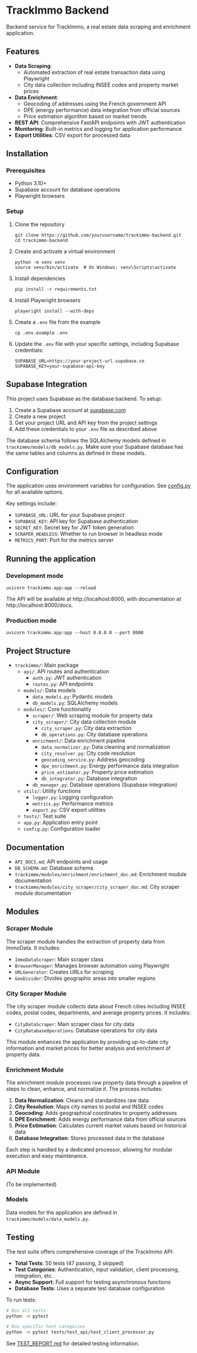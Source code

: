 # TrackImmo Backend

Backend service for TrackImmo, a real estate data scraping and enrichment application.

## Features

- **Data Scraping**:
  - Automated extraction of real estate transaction data using Playwright
  - City data collection including INSEE codes and property market prices
- **Data Enrichment**:
  - Geocoding of addresses using the French government API
  - DPE (energy performance) data integration from official sources
  - Price estimation algorithm based on market trends
- **REST API**: Comprehensive FastAPI endpoints with JWT authentication
- **Monitoring**: Built-in metrics and logging for application performance
- **Export Utilities**: CSV export for processed data

## Installation

### Prerequisites

- Python 3.10+
- Supabase account for database operations
- Playwright browsers

### Setup

1. Clone the repository
   ```
   git clone https://github.com/yourusername/trackimmo-backend.git
   cd trackimmo-backend
   ```

2. Create and activate a virtual environment
   ```
   python -m venv venv
   source venv/bin/activate  # On Windows: venv\Scripts\activate
   ```

3. Install dependencies
   ```
   pip install -r requirements.txt
   ```

4. Install Playwright browsers
   ```
   playwright install --with-deps
   ```

5. Create a `.env` file from the example
   ```
   cp .env.example .env
   ```
   
6. Update the `.env` file with your specific settings, including Supabase credentials:
   ```
   SUPABASE_URL=https://your-project-url.supabase.co
   SUPABASE_KEY=your-supabase-api-key
   ```

## Supabase Integration

This project uses Supabase as the database backend. To setup:

1. Create a Supabase account at [supabase.com](https://supabase.com)
2. Create a new project
3. Get your project URL and API key from the project settings
4. Add these credentials to your `.env` file as described above

The database schema follows the SQLAlchemy models defined in `trackimmo/models/db_models.py`. Make sure your Supabase database has the same tables and columns as defined in these models.

## Configuration

The application uses environment variables for configuration. See [config.py](trackimmo/config.py) for all available options.

Key settings include:
- `SUPABASE_URL`: URL for your Supabase project
- `SUPABASE_KEY`: API key for Supabase authentication
- `SECRET_KEY`: Secret key for JWT token generation
- `SCRAPER_HEADLESS`: Whether to run browser in headless mode
- `METRICS_PORT`: Port for the metrics server

## Running the application

### Development mode

```
uvicorn trackimmo.app:app --reload
```

The API will be available at http://localhost:8000, with documentation at http://localhost:8000/docs.

### Production mode

```
uvicorn trackimmo.app:app --host 0.0.0.0 --port 8000
```

## Project Structure

- `trackimmo/`: Main package
  - `api/`: API routes and authentication
    - `auth.py`: JWT authentication
    - `routes.py`: API endpoints
  - `models/`: Data models
    - `data_models.py`: Pydantic models
    - `db_models.py`: SQLAlchemy models
  - `modules/`: Core functionality
    - `scraper/`: Web scraping module for property data
    - `city_scraper/`: City data collection module
      - `city_scraper.py`: City data extraction
      - `db_operations.py`: City database operations
    - `enrichment/`: Data enrichment pipeline
      - `data_normalizer.py`: Data cleaning and normalization
      - `city_resolver.py`: City code resolution
      - `geocoding_service.py`: Address geocoding
      - `dpe_enrichment.py`: Energy performance data integration
      - `price_estimator.py`: Property price estimation
      - `db_integrator.py`: Database integration
    - `db_manager.py`: Database operations (Supabase integration)
  - `utils/`: Utility functions
    - `logger.py`: Logging configuration
    - `metrics.py`: Performance metrics
    - `export.py`: CSV export utilities
  - `tests/`: Test suite
  - `app.py`: Application entry point
  - `config.py`: Configuration loader

## Documentation

- `API_DOCS.md`: API endpoints and usage
- `DB_SCHEMA.md`: Database schema
- `trackimmo/modules/enrichment/enrichment_doc.md`: Enrichment module documentation
- `trackimmo/modules/city_scraper/city_scraper_doc.md`: City scraper module documentation

## Modules

### Scraper Module

The scraper module handles the extraction of property data from ImmoData. It includes:

- `ImmoDataScraper`: Main scraper class
- `BrowserManager`: Manages browser automation using Playwright
- `URLGenerator`: Creates URLs for scraping
- `GeoDivider`: Divides geographic areas into smaller regions

### City Scraper Module

The city scraper module collects data about French cities including INSEE codes, postal codes, departments, and average property prices. It includes:

- `CityDataScraper`: Main scraper class for city data
- `CityDatabaseOperations`: Database operations for city data

This module enhances the application by providing up-to-date city information and market prices for better analysis and enrichment of property data.

### Enrichment Module

The enrichment module processes raw property data through a pipeline of steps to clean, enhance, and normalize it. The process includes:

1. **Data Normalization**: Cleans and standardizes raw data
2. **City Resolution**: Maps city names to postal and INSEE codes
3. **Geocoding**: Adds geographical coordinates to property addresses
4. **DPE Enrichment**: Adds energy performance data from official sources
5. **Price Estimation**: Calculates current market values based on historical data
6. **Database Integration**: Stores processed data in the database

Each step is handled by a dedicated processor, allowing for modular execution and easy maintenance.

### API Module

(To be implemented)

### Models

Data models for the application are defined in `trackimmo/models/data_models.py`.

## Testing

The test suite offers comprehensive coverage of the TrackImmo API:

- **Total Tests**: 50 tests (47 passing, 3 skipped)
- **Test Categories**: Authentication, input validation, client processing, integration, etc.
- **Async Support**: Full support for testing asynchronous functions
- **Database Tests**: Uses a separate test database configuration

To run tests:

```bash
# Run all tests
python -m pytest

# Run specific test categories
python -m pytest tests/test_api/test_client_processor.py
```

See [TEST_REPORT.md](TEST_REPORT.md) for detailed testing information.
